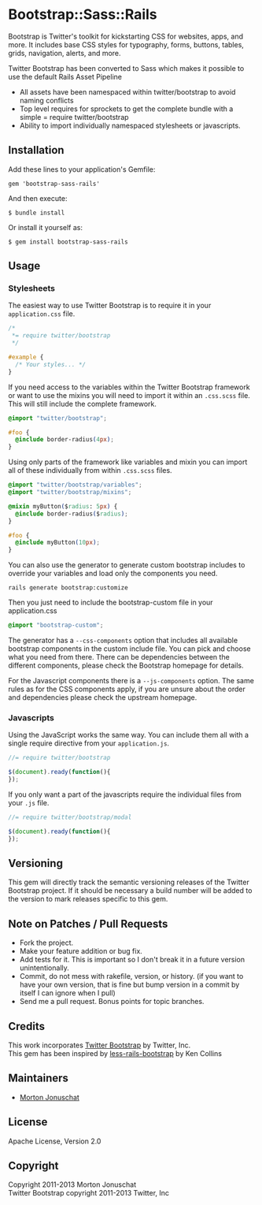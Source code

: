 # Bootstrap::Sass::Rails

Bootstrap is Twitter's toolkit for kickstarting CSS for websites, apps, and more.
It includes base CSS styles for typography, forms, buttons, tables, grids, navigation, alerts, and more.

Twitter Bootstrap has been converted to Sass which makes it possible to use the default Rails Asset Pipeline

* All assets have been namespaced within twitter/bootstrap to avoid naming conflicts
* Top level requires for sprockets to get the complete bundle with a
  simple = require twitter/bootstrap
* Ability to import individually namespaced stylesheets or javascripts.

## Installation

Add these lines to your application's Gemfile:

    gem 'bootstrap-sass-rails'

And then execute:

    $ bundle install

Or install it yourself as:

    $ gem install bootstrap-sass-rails

## Usage

### Stylesheets

The easiest way to use Twitter Bootstrap is to require it in your `application.css` file.

```css
/*
 *= require twitter/bootstrap
 */

#example {
  /* Your styles... */
}
```

If you need access to the variables within the Twitter Bootstrap framework or want to use the mixins you
will need to import it within an `.css.scss` file. This will still include the complete framework.

```css
@import "twitter/bootstrap";

#foo {
  @include border-radius(4px);
}
```

Using only parts of the framework like variables and mixin you can import all of these individually from
within `.css.scss` files.

```css
@import "twitter/bootstrap/variables";
@import "twitter/bootstrap/mixins";

@mixin myButton($radius: 5px) {
  @include border-radius($radius);
}

#foo {
  @include myButton(10px);
}
```

You can also use the generator to generate custom bootstrap includes to override your variables and load only
the components you need.

```
rails generate bootstrap:customize
```

Then you just need to include the bootstrap-custom file in your application.css

```css
@import "bootstrap-custom";
```

The generator has a `--css-components` option that includes all available bootstrap components in the
custom include file. You can pick and choose what you need from there. There can be dependencies between
the different components, please check the Bootstrap homepage for details.

For the Javascript components there is a `--js-components` option. The same rules as for the CSS components
apply, if you are unsure about the order and dependencies please check the upstream homepage.

### Javascripts

Using the JavaScript works the same way. You can include them all with a
single require directive from your `application.js`.

```javascript
//= require twitter/bootstrap

$(document).ready(function(){
});
```

If you only want a part of the javascripts require the individual files
from your `.js` file.

```javascript
//= require twitter/bootstrap/modal

$(document).ready(function(){
});
```

## Versioning

This gem will directly track the semantic versioning releases of the Twitter Bootstrap project.
If it should be necessary a build number will be added to the version to
mark releases specific to this gem.

## Note on Patches / Pull Requests

* Fork the project.
* Make your feature addition or bug fix.
* Add tests for it. This is important so I don't break it in a future version unintentionally.
* Commit, do not mess with rakefile, version, or history.
  (if you want to have your own version, that is fine but bump version in a commit by itself I can ignore when I pull)
* Send me a pull request. Bonus points for topic branches.

## Credits

This work incorporates [Twitter Bootstrap](https://github.com/twitter/bootstrap) by Twitter, Inc.  
This gem has been inspired by [less-rails-bootstrap](https://github.com/metaskills/less-rails-bootstrap) by Ken Collins

## Maintainers

* [Morton Jonuschat](https://github.com/yabawock)

## License

Apache License, Version 2.0

## Copyright

Copyright 2011-2013 Morton Jonuschat  
Twitter Bootstrap copyright 2011-2013 Twitter, Inc  
